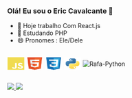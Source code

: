 ### Olá! Eu sou o Eric Cavalcante 👋

- 🔭 Hoje trabalho Com React.js
- 🌱 Estudando PHP
- 😄 Pronomes : Ele/Dele

<div style="display: inline_block"><br>
  <img align="center" alt="Rafa-Js" height="30" width="40" src="https://raw.githubusercontent.com/devicons/devicon/master/icons/javascript/javascript-plain.svg">
  <img align="center" alt="Rafa-HTML" height="30" width="40" src="https://raw.githubusercontent.com/devicons/devicon/master/icons/html5/html5-original.svg">
  <img align="center" alt="Rafa-CSS" height="30" width="40" src="https://raw.githubusercontent.com/devicons/devicon/master/icons/css3/css3-original.svg">
  <img align="center" alt="Rafa-Python" height="30" width="40" src="https://raw.githubusercontent.com/devicons/devicon/master/icons/python/python-original.svg">
  <img align="center" alt="Rafa-Python" height="60" width="40" src="https://cdn.jsdelivr.net/gh/devicons/devicon/icons/django/django-plain-wordmark.svg" />  
</div>
 
 ##
 
 <div>
 <a href="https://www.linkedin.com/in/eric-cavalcante-9563b8205/" target="_blank"><img src="https://img.shields.io/badge/LinkedIn-0077B5?style=for-the-badge&logo=linkedin&logoColor=white"
 </a>
 <a href = "mailto:ericcavalcante.dev@gmail.com"><img src="https://img.shields.io/badge/Gmail-D14836?style=for-the-badge&logo=gmail&logoColor=white"></a>
 </div>
          
          
